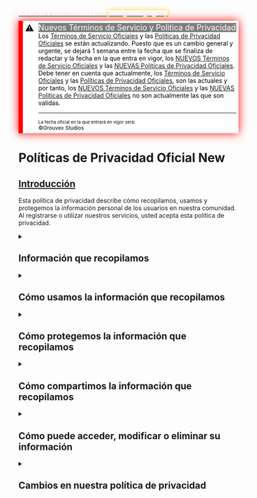<html lang="en">
<script src="jquery-3.5.1.min.js"></script>
 <script> 
    $(function(){
      $("#menu").load("menu.html"); 
    });
    $(function(){
      $("#footer").load("footer.html"); 
    });
  $(function(){
      $("#news").load("news.html"); 
    });
$(function(){
      $("#tosypp").load("tosypp.html"); 
    });
 </script>
<!-- header.html -->
<head>
<script src="index.js"></script> <script src="time.js"></script> <script src="temas.js"></script> <link rel="stylesheet" href="index.css"> <link rel="stylesheet" href="temas.css">
<link rel="icon" href="img/GROUVEX.png"> <link rel="icon" href="GROUVEX.png" type="image/x-icon">
<meta name="viewport" content="width=device-width, initial-scale=1" charset="UTF-8"> <meta name="author" content="Grouvex Studios"> <meta http-equiv="X-UA-Compatible" content="IE=edge"> <meta name="copyright" content="Grouvex Studios"> <meta http-equiv="Cache-Control" content="no-cache, no-store, must-revalidate"> <meta http-equiv="Content-Security-Policy" content="policy"> <meta http-equiv="Referrer-Policy" content="no-referrer"> <meta name="keywords" content="Grouvex, Música, Grouvex Studios, Grouvex's Projects"> <meta name="theme-color" content="#hexcode"> <link rel="canonical" href="URL_canónica">
  <!-- Clarity tracking code for https://grouvex.github.io/ -->
  <script>    (function(c,l,a,r,i,t,y){        c[a]=c[a]||function(){(c[a].q=c[a].q||[]).push(arguments)};        t=l.createElement(r);t.async=1;t.src="https://www.clarity.ms/tag/"+i+"?ref=bwt";y=l.getElementsByTagName(r)[0];y.parentNode.insertBefore(t,y);})(window, document, "clarity", "script", "mdkjlz9c01");</script>
<!-- Editable -->
<meta property="og:title" content="Políticas de Privacidad Oficial - Grouvex Studios"> <meta property="og:description" content="Políticas de Privacidad Oficial de ©Grouvex Studios"> <meta property="og:image" href="img/GROUVEX.png">
<title>Políticas de Privacidad Oficial - Grouvex Studios</title>
<!-- Main Top -->
<mainTop>
<a href="https://grouvex.github.io/"><span style="font-family: Times New Roman; sans-serif; font-size: 30px;color:white">Grouvex Studios</span></a>
<span style="font-family: Times New Roman;color:white;box-shadow: 0 0 10px gold"> <a href="https://grouvex.github.io/"><u style="color: blue"><span style="color: white">Inicio</span></u></a> | <a href="https://grouvex.github.io/artists"><u style="color: blue"><span style="color: white">Artists</span></u></a> | <a href="https://grouvex.github.io/sign-up" style="pointer-events: none"><u style="color: blue"><span style="color: white">Sign Up</span></u></a> <span id="menu"></span>
</span>
</mainTop>
</head>
<body>
 <!-- Anuncio -->
 <div id="news"></div>
<div id="tosypp"></div>
 <div style="background: rgba(255, 255, 255, 0.5);border-left: 10px solid red;color: #000000;padding: 5px;display: flex; box-shadow: 0 0 20px red;margin-top:5px">
    <div style="font-size: 20px; margin-right: 10px">⚠️</div>
    <div style="flex-grow: 1">
        <p style="color: white; background: rgba(0, 0, 0, 0.5);font-size: 18px; margin: 0">Nuevos Términos de Servicio y Politica de Privacidad</p>
        <p style="background: rgba(255, 255, 255, 0.5);font-size: 14px; margin: 0;color:black">Los <a href="https://grouvex.github.io/tos"><u style="color white">Términos de Servicio Oficiales</u></a> y las <a href="https://grouvex.github.io/pp"><u style="color white">Políticas de Privacidad Oficiales</u></a> se están actualizando. Puesto que es un cambio general y urgente, se dejará 1 semana entre la fecha que se finaliza de redactar y la fecha en la que entra en vigor, los <a href="https://grouvex.github.io/n-tos"><u style="color white">NUEVOS Términos de Servicio Oficiales</u></a> y las <a href="https://grouvex.github.io/n-pp"><u style="color white">NUEVAS Politicas de Privacidad Oficiales</u></a>.</p>
        <p style="background: rgba(255, 255, 255, 0.5);font-size: 14px; margin: 0;color:black">Debe tener en cuenta que actualmente, los <a href="https://grouvex.github.io/tos"><u style="color white">Términos de Servicio Oficiales</u></a> y las <a href="https://grouvex.github.io/pp"><u style="color white">Políticas de Privacidad Oficiales</u></a>, son las actuales y por tanto, los <a href="https://grouvex.github.io/n-tos"><u style="color white">NUEVOS Términos de Servicio Oficiales</u></a> y las <a href="https://grouvex.github.io/n-pp"><u style="color white">NUEVAS Politicas de Privacidad Oficiales</u></a> no son actualmente las que son validas.</p>
<hr>
<p style="background: rgba(255, 255, 255, 0.5);font-size: 10px;color:black;margin:0">La fecha oficial en la que entrará en vigor será: <n style="color:black"><span id="Vigor"></span></n></p>
<p style="background: rgba(255, 255, 255, 0.5);font-size: 12px;color:black;margin:0">©Grouvex Studios</p>
 <script>const uTVigor = 1728230400; actualizarFechas(uTVigor, "Vigor");</script>
    </div> 
</div>
<main>
  <!-- Título -->
 <h1>Políticas de Privacidad Oficial <span class="status new">New</span></h1>
 <!--Texto -->
  <article id="Introducción">
    <section>
   <a href="#Introducción"><h2>Introducción</h2></a>
    <p>Esta política de privacidad describe cómo recopilamos, usamos y protegemos la información personal de los usuarios en nuestra comunidad. Al registrarse o utilizar nuestros servicios, usted acepta esta política de privacidad.</p>
  </section>
</article>
      
<article id="Información_que_recopilamos">
 <details>
   <summary href="#Información_que_recopilamos"><h2>Información que recopilamos</h2></summary>
   <section>
    <ol>
    <li><p>Datos de Registro: Cuando contacta al equipo de Grouvex Studio utilizando el contacto oficial, se registra en nuestra comunidad o nos contacta a través de una red social, su información de perfil se guarda para que podamos ponernos en contacto con usted.</p></li>
    <li><p>Datos de Perfil: Cuando crea o edita su perfil, puede agregar información opcional como su edad, género, ubicación, gustos musicales, foto de perfil y biografía. La información que usa en la plataforma es lo que podemos ver, además de lo que nos proporciona voluntariamente.</p></li>
    <li><p>Datos de Actividad: Cuando usa nuestra comunidad, recopilamos información sobre su actividad, como el número de veces que escucha una canción (información anónima), los comentarios que hace, los mensajes que envía y los usuarios que sigue.</p></li>
    <li><p>Datos de Comunicación: Cuando se comunica con nosotros o con otros usuarios, recopilamos el contenido y los metadatos de sus comunicaciones, como la fecha, hora y destinatario.</p></li>
    <li><p>Datos de Cookies y Tecnologías Similares: Cuando visita nuestro sitio web o página de contacto, usamos cookies y otras tecnologías similares para recopilar información sobre su dispositivo, navegador, dirección IP y preferencias.</p></li>
</ol>
   </section>
 </details>
</article>
      
<article id="Cómo_usamos_la_información_que_recopilamos">
<details>
   <summary href="#Cómo_usamos_la_información_que_recopilamos"><h2>Cómo usamos la información que recopilamos</h2></summary>
   <section>
   <ol>
     <li><p>Para proporcionar y mejorar nuestros servicios: Usamos la información que recopilamos para brindarle los servicios que solicita, personalizar su experiencia, mejorar la calidad y seguridad de nuestra comunidad, y desarrollar nuevas funciones y productos.</p></li>
<li><p>Para comunicarnos con usted: Usamos la información que recopilamos para enviarle notificaciones, boletines, responder a sus consultas y solicitudes, y mantenerlo informado sobre cambios en nuestra política de privacidad y términos y condiciones.</p></li>
<li><p>Para fines analíticos y publicitarios: Usamos la información que recopilamos para analizar el uso y rendimiento de nuestra comunidad, medir la efectividad de nuestras publicaciones.</p></li>
<li><p>Para cumplir con nuestras obligaciones legales: Usamos la información que recopilamos para cumplir con las leyes y regulaciones aplicables, cooperar con las autoridades competentes y proteger nuestros derechos e intereses legítimos.</p></li>
    </ol>
   </section>
 </details>
</article>

<article id="Cómo_protegemos_la_información_que_recopilamos">
 <details>
   <summary href="#Cómo_protegemos_la_información_que_recopilamos"><h2>Cómo protegemos la información que recopilamos</h2></summary>
   <section>
    <ol>
     <li><p>Implementamos medidas técnicas y organizativas adecuadas para proteger la información que recopilamos contra el acceso no autorizado, divulgación, modificación, pérdida o uso indebido. Además, cumplimos con los términos de servicio y la política de privacidad de la aplicación donde nos encontramos.</p></li>
     <li><p>Limitamos el acceso a la información que recopilamos a nuestros empleados, contratistas y proveedores de servicios que necesitan conocerla para realizar sus funciones.</p></li>
     <li><p>Revisamos periódicamente nuestras prácticas de seguridad y actualizamos nuestras medidas de protección según sea necesario.</p></li>
     <li><p>Sin embargo, tenga en cuenta que ninguna medida de seguridad es perfecta o impenetrable, y no podemos garantizar la seguridad absoluta de la información que recopilamos.</p></li>
    </ol>
   </section>
 </details>
</article>

<article id="Cómo_compartimos_la_información_que_recopilamos">
 <details>
   <summary href="#Cómo_compartimos_la_información_que_recopilamos"><h2>Cómo compartimos la información que recopilamos</h2></summary>
   <section>
    <ol>
     <li><p>Con otros usuarios: Compartimos su información de perfil público y su actividad en publicaciones y con otros usuarios de nuestra comunidad si nos da su consentimiento. Puede controlar qué información comparte con la comunidad contactándonos.</p></li>
     <li><p>Con terceros: Compartimos la información que recopilamos con terceros que nos ayudan a proporcionar y mejorar nuestros servicios, como proveedores de alojamiento web, análisis de datos, publicidad y marketing. Estos terceros solo pueden acceder a la información que necesitan para realizar sus funciones y deben tratarla de acuerdo con esta política de privacidad y las leyes aplicables.</p></li>
     <li><p>Con su consentimiento: Compartimos la información que recopilamos con otros terceros cuando nos da su consentimiento expreso para hacerlo. Por ejemplo, si decide vincular su cuenta con una red social externa o un servicio de música.</p></li>
     <li><p>Por razones legales: Compartimos la información que recopilamos cuando es requerido por ley o una orden judicial, o cuando creemos que es necesario para proteger nuestros derechos e intereses legítimos o los de terceros.</p></li>
    </ol>
   </section>
 </details>
</article>

<article id="Cómo_puede_acceder_modificar_o_eliminar_su_información">
 <details>
   <summary href="#Cómo_puede_acceder_modificar_o_eliminar_su_información"><h2>Cómo puede acceder, modificar o eliminar su información</h2></summary>
   <section>
    <ol>
     <li><p>Puede acceder y modificar su información personal en cualquier momento a través de la configuración de su perfil y cuenta, dependiendo de la aplicación que esté utilizando.</p></li>
     <li><p>Puede solicitar la eliminación de su información personal contactando al equipo de soporte de esa aplicación. La información utilizada por el equipo de Grouvex Studio puede solicitarse para su eliminación contactándonos.</p></li>
<li><p>Puede optar por no recibir comunicaciones de marketing de nuestra parte siguiendo las instrucciones incluidas en cada correo electrónico o notificación que le enviemos.</p></li>
<li><p>Puede rechazar el uso de cookies y otras tecnologías similares cambiando la configuración de su navegador o dispositivo. Sin embargo, tenga en cuenta que esto puede afectar la funcionalidad y disponibilidad de algunos de los servicios de la aplicación que utiliza.</p></li>
    </ol>
   </section>
 </details>
</article>

<article id="Cambios_en_nuestra_política_de_privacidad">
 <details>
   <summary href="#Cambios_en_nuestra_política_de_privacidad"><h2>Cambios en nuestra política de privacidad</h2></summary>
   <section>
    <p>Podemos modificar esta política de privacidad de vez en cuando para reflejar cambios en nuestras prácticas o en las leyes y regulaciones aplicables. Le notificaremos cualquier cambio significativo a través de un aviso en nuestro sitio web o aplicación o por correo electrónico a la dirección que nos haya proporcionado. Le recomendamos que revise esta política de privacidad periódicamente para mantenerse informado de cualquier actualización.</p>
   </section>
 </details>
</article>
 </main>
</body>
<div id="footer"></div>
</html> 
